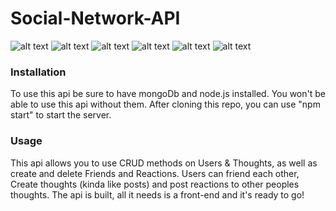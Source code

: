 # Social-Network-API
![alt text](https://img.shields.io/badge/language-node.js-yellow?style=plastic)
![alt text](https://img.shields.io/badge/database-mongodb-brightgreen?style=plastic)
![alt text](https://img.shields.io/badge/ORM-sequlilize-blue?style=plastic)
![alt text](https://img.shields.io/badge/license-none-purple?style=plastic)
![alt text](https://img.shields.io/badge/difficulty-challenge-red?style=plastic)
![alt text](https://img.shields.io/badge/made%20by-kevin-orange?style=plastic)

### Installation
To use this api be sure to have mongoDb and node.js installed. You won't be able to use this api without them. After cloning this repo, you can use "npm start" to start the server. 

### Usage
This api allows you to use CRUD methods on Users & Thoughts, as well as create and delete Friends and Reactions. Users can friend each other, Create thoughts (kinda like posts) and post reactions to other peoples thoughts. The api is built, all it needs is a front-end and it's ready to go! 
